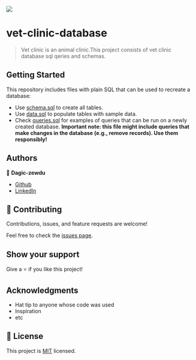 ![](https://img.shields.io/badge/Microverse-blueviolet)

# vet-clinic-database

> Vet clinic is an animal clinic.This project consists of vet clinic database sql qeries and schemas.

## Getting Started

This repository includes files with plain SQL that can be used to recreate a database:

- Use [schema.sql](./schema.sql) to create all tables.
- Use [data.sql](./data.sql) to populate tables with sample data.
- Check [queries.sql](./queries.sql) for examples of queries that can be run on a newly created database. **Important note: this file might include queries that make changes in the database (e.g., remove records). Use them responsibly!**

## Authors

👤 **Dagic-zewdu**

- [Github](https://github.com/Dagic-zewdu)
- [LinkedIn](https://www.linkedin.com/in/dagmawi-zewdu-21b835215/)

## 🤝 Contributing

Contributions, issues, and feature requests are welcome!

Feel free to check the [issues page](../../issues/).

## Show your support

Give a ⭐️ if you like this project!

## Acknowledgments

- Hat tip to anyone whose code was used
- Inspiration
- etc

## 📝 License

This project is [MIT](./MIT.md) licensed.
